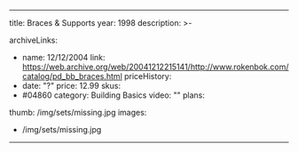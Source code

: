 
---
title: Braces & Supports
year: 1998
description: >-
  
archiveLinks:
  - name: 12/12/2004
    link: https://web.archive.org/web/20041212215141/http://www.rokenbok.com/catalog/pd_bb_braces.html
priceHistory:
  - date: "?"
    price: 12.99
skus:
  - #04860
category: Building Basics
video: ""
plans:

thumb: /img/sets/missing.jpg
images:
  -  /img/sets/missing.jpg
---
